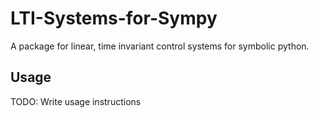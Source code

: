 # LTI-Systems-for-Sympy

A package for linear, time invariant control systems for symbolic python.

## Usage

TODO: Write usage instructions
